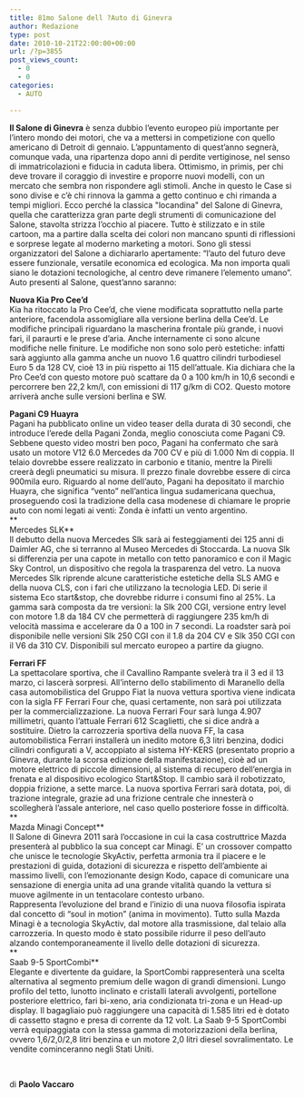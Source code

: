 ```yaml
---
title: 81mo Salone dell ?Auto di Ginevra
author: Redazione
type: post
date: 2010-10-21T22:00:00+00:00
url: /?p=3855
post_views_count:
  - 0
  - 0
categories:
  - AUTO

---
```

**Il Salone di Ginevra** &egrave; senza dubbio l&rsquo;evento europeo pi&ugrave; importante per l&rsquo;intero mondo dei motori, che va a mettersi in competizione con quello americano di Detroit di gennaio. L&rsquo;appuntamento di quest&rsquo;anno segner&agrave;, comunque vada, una ripartenza dopo anni di perdite vertiginose, nel senso di immatricolazioni e fiducia in caduta libera. Ottimismo, in primis, per chi deve trovare il coraggio di investire e proporre nuovi modelli, con un mercato che sembra non rispondere agli stimoli. Anche in questo le Case si sono divise e c&#8217;&egrave; chi rinnova la gamma a getto continuo e chi rimanda a tempi migliori. Ecco perch&eacute; la classica "locandina" del Salone di Ginevra, quella che caratterizza gran parte degli strumenti di comunicazione del Salone, stavolta strizza l&#8217;occhio al piacere. Tutto &egrave; stilizzato e in stile cartoon, ma a partire dalla scelta dei colori non mancano spunti di riflessioni e sorprese legate al moderno marketing a motori. Sono gli stessi organizzatori del Salone a dichiararlo apertamente: &ldquo;l&#8217;auto del futuro deve essere funzionale, versatile economica ed ecologica. Ma non importa quali siano le dotazioni tecnologiche, al centro deve rimanere l&#8217;elemento umano&rdquo;. Auto presenti al Salone, quest&rsquo;anno saranno:

**Nuova Kia Pro Cee&rsquo;d**  
Kia ha ritoccato la Pro Cee&rsquo;d, che viene modificata soprattutto nella parte anteriore, facendola assomigliare alla versione berlina della Cee&rsquo;d. Le modifiche principali riguardano la mascherina frontale pi&ugrave; grande, i nuovi fari, il paraurti e le prese d&rsquo;aria. Anche internamente ci sono alcune modifiche nelle finiture. Le modifiche non sono solo per&ograve; estetiche: infatti sar&agrave; aggiunto alla gamma anche un nuovo 1.6 quattro cilindri turbodiesel Euro 5 da 128 CV, cio&egrave; 13 in pi&ugrave; rispetto ai 115 dell&rsquo;attuale. Kia dichiara che la Pro Cee&rsquo;d con questo motore pu&ograve; scattare da 0 a 100 km/h in 10,6 secondi e percorrere ben 22,2 km/l, con emissioni di 117 g/km di CO2. Questo motore arriver&agrave; anche sulle versioni berlina e SW.

**Pagani C9 Huayra**  
Pagani ha pubblicato online un video teaser della durata di 30 secondi, che introduce l&rsquo;erede della Pagani Zonda, meglio conosciuta come Pagani C9. Sebbene questo video mostri ben poco, Pagani ha confermato che sar&agrave; usato un motore V12 6.0 Mercedes da 700 CV e pi&ugrave; di 1.000 Nm di coppia. Il telaio dovrebbe essere realizzato in carbonio e titanio, mentre la Pirelli creer&agrave; degli pneumatici su misura. Il prezzo finale dovrebbe essere di circa 900mila euro. Riguardo al nome dell&rsquo;auto, Pagani ha depositato il marchio Huayra, che significa &ldquo;vento&rdquo; nell&rsquo;antica lingua sudamericana quechua, proseguendo cos&igrave; la tradizione della casa modenese di chiamare le proprie auto con nomi legati ai venti: Zonda &egrave; infatti un vento argentino.  
**  
Mercedes SLK**  
Il debutto della nuova Mercedes Slk sar&agrave; ai festeggiamenti dei 125 anni di Daimler AG, che si terranno al Museo Mercedes di Stoccarda. La nuova Slk si differenzia per una capote in metallo con tetto panoramico e con il Magic Sky Control, un dispositivo che regola la trasparenza del vetro. La nuova Mercedes Slk riprende alcune caratteristiche estetiche della SLS AMG e della nuova CLS, con i fari che utilizzano la tecnologia LED. Di serie il sistema Eco start&stop, che dovrebbe ridurre i consumi fino al 25%. La gamma sar&agrave; composta da tre versioni: la Slk 200 CGI, versione entry level con motore 1.8 da 184 CV che permetter&agrave; di raggiungere 235 km/h di velocit&agrave; massima e accelerare da 0 a 100 in 7 secondi. La roadster sar&agrave; poi disponibile nelle versioni Slk 250 CGI con il 1.8 da 204 CV e Slk 350 CGI con il V6 da 310 CV. Disponibili sul mercato europeo a partire da giugno.

**Ferrari FF**  
La spettacolare sportiva, che il Cavallino Rampante sveler&agrave; tra il 3 ed il 13 marzo, ci lascer&agrave; sorpresi. All&rsquo;interno dello stabilimento di Maranello della casa automobilistica del Gruppo Fiat la nuova vettura sportiva viene indicata con la sigla FF Ferrari Four che, quasi certamente, non sar&agrave; poi utilizzata per la commercializzazione. La nuova Ferrari Four sar&agrave; lunga 4.907 millimetri, quanto l&rsquo;attuale Ferrari 612 Scaglietti, che si dice andr&agrave; a sostituire. Dietro la carrozzeria sportiva della nuova FF, la casa automobilistica Ferrari installer&agrave; un inedito motore 6,3 litri benzina, dodici cilindri configurati a V, accoppiato al sistema HY&#45;KERS (presentato proprio a Ginevra, durante la scorsa edizione della manifestazione), cio&egrave; ad un motore elettrico di piccole dimensioni, al sistema di recupero dell&rsquo;energia in frenata e al dispositivo ecologico Start&Stop. Il cambio sar&agrave; il robotizzato, doppia frizione, a sette marce. La nuova sportiva Ferrari sar&agrave; dotata, poi, di trazione integrale, grazie ad una frizione centrale che innester&agrave; o scollegher&agrave; l&rsquo;assale anteriore, nel caso quello posteriore fosse in difficolt&agrave;.  
**  
Mazda Minagi Concept**  
Il Salone di Ginevra 2011 sar&agrave; l&rsquo;occasione in cui la casa costruttrice Mazda presenter&agrave; al pubblico la sua concept car Minagi. E&rsquo; un crossover compatto che unisce le tecnologie SkyActiv, perfetta armonia tra il piacere e le prestazioni di guida, dotazioni di sicurezza e rispetto dell&rsquo;ambiente ai massimo livelli, con l&rsquo;emozionante design Kodo, capace di comunicare una sensazione di energia unita ad una grande vitalit&agrave; quando la vettura si muove agilmente in un tentacolare contesto urbano.  
Rappresenta l&rsquo;evoluzione del brand e l&rsquo;inizio di una nuova filosofia ispirata dal concetto di &ldquo;soul in motion&rdquo; (anima in movimento). Tutto sulla Mazda Minagi &egrave; a tecnologia SkyActiv, dal motore alla trasmissione, dal telaio alla carrozzeria. In questo modo &egrave; stato possibile ridurre il peso dell&rsquo;auto alzando contemporaneamente il livello delle dotazioni di sicurezza.  
**  
Saab 9&#45;5 SportCombi**  
Elegante e divertente da guidare, la SportCombi rappresenter&agrave; una scelta alternativa al segmento premium delle wagon di grandi dimensioni. Lungo profilo del tetto, lunotto inclinato e cristalli laterali avvolgenti, portellone posteriore elettrico, fari bi&#45;xeno, aria condizionata tri&#45;zona e un Head&#45;up display. Il bagagliaio pu&ograve; raggiungere una capacit&agrave; di 1.585 litri ed &egrave; dotato di cassetto stagno e presa di corrente da 12 volt. La Saab 9&#45;5 SportCombi verr&agrave; equipaggiata con la stessa gamma di motorizzazioni della berlina, ovvero 1,6/2,0/2,8 litri benzina e un motore 2,0 litri diesel sovralimentato. Le vendite cominceranno negli Stati Uniti.

&nbsp;

di **Paolo Vaccaro**